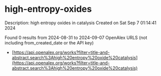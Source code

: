 # high-entropy-oxides
Description: high entropy oxides in catalysis
Created on Sat Sep  7 01:14:41 2024

Found 0 results from 2024-08-31 to 2024-09-07
OpenAlex URLS (not including from_created_date or the API key)
- [https://api.openalex.org/works?filter=title-and-abstract.search%3Ahigh%20entropy%20oxide%20catalysis](https://api.openalex.org/works?filter=title-and-abstract.search%3Ahigh%20entropy%20oxide%20catalysis)


